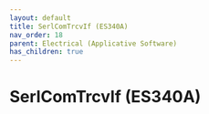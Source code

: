 ```yaml
---
layout: default
title: SerlComTrcvIf (ES340A)
nav_order: 18
parent: Electrical (Applicative Software)
has_children: true
---
```

# SerlComTrcvIf (ES340A)
